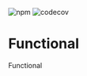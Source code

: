 ![npm](https://img.shields.io/npm/v/@txo/functional)
![codecov](https://img.shields.io/codecov/c/github/technology-studio/functional)
# Functional #

Functional
